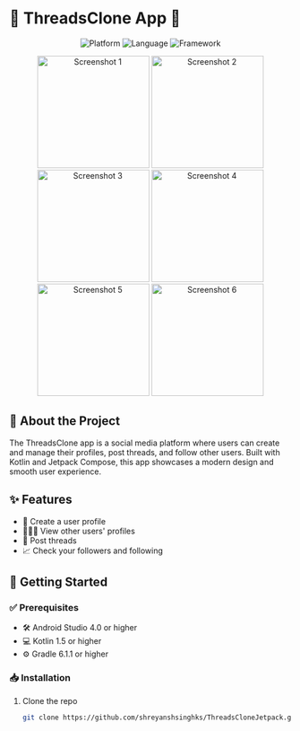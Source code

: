 # 🧵 ThreadsClone App 🧵

<p align="center">
  <img src="https://img.shields.io/badge/Platform-Android-brightgreen" alt="Platform">
  <img src="https://img.shields.io/badge/Language-Kotlin-blue" alt="Language">
  <img src="https://img.shields.io/badge/Framework-Jetpack%20Compose-orange" alt="Framework">
</p>

<p align="center">
  <img src="https://github.com/shreyanshsinghks/ThreadsCloneJetpack/assets/120413995/c02418da-f666-442a-865d-d1813900dfa5" alt="Screenshot 1" width="200"/>
  <img src="https://github.com/shreyanshsinghks/ThreadsCloneJetpack/assets/120413995/8fa0ccbf-508e-4d01-9857-04d4d7c8754c" alt="Screenshot 2" width="200"/>
  <img src="https://github.com/shreyanshsinghks/ThreadsCloneJetpack/assets/120413995/8f2c2dd0-5d64-4c72-b55d-e341d2512144" alt="Screenshot 3" width="200"/>
  <img src="https://github.com/shreyanshsinghks/ThreadsCloneJetpack/assets/120413995/d419d314-6331-4b30-b950-87dde02889ea" alt="Screenshot 4" width="200"/>
  <img src="https://github.com/shreyanshsinghks/ThreadsCloneJetpack/assets/120413995/913322c9-f119-4c1e-948f-5fb6aa8153ac" alt="Screenshot 5" width="200"/>
  <img src="https://github.com/shreyanshsinghks/ThreadsCloneJetpack/assets/120413995/0886057a-ad5d-440e-95d2-7c9073f3a960" alt="Screenshot 6" width="200"/>
</p>

## 🌟 About the Project

The ThreadsClone app is a social media platform where users can create and manage their profiles, post threads, and follow other users. Built with Kotlin and Jetpack Compose, this app showcases a modern design and smooth user experience.

## ✨ Features

- 👤 Create a user profile
- 🧑‍🤝‍🧑 View other users' profiles
- 📝 Post threads
- 📈 Check your followers and following

## 🚀 Getting Started

### ✅ Prerequisites

- 🛠️ Android Studio 4.0 or higher
- 💻 Kotlin 1.5 or higher
- ⚙️ Gradle 6.1.1 or higher

### 📥 Installation

1. Clone the repo
   ```sh
   git clone https://github.com/shreyanshsinghks/ThreadsCloneJetpack.git
